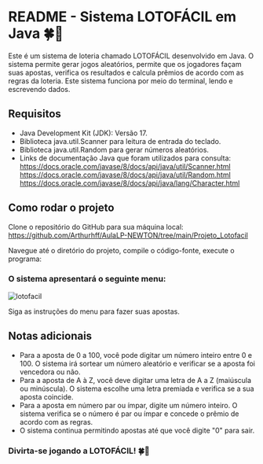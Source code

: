 # README - Sistema LOTOFÁCIL em Java 🍀🎲
Este é um sistema de loteria chamado LOTOFÁCIL desenvolvido em Java. O sistema permite gerar jogos aleatórios, permite que os jogadores façam suas apostas, verifica os resultados e calcula prêmios de acordo com as regras da loteria. Este sistema funciona por meio do terminal, lendo e escrevendo dados.

## Requisitos
+ Java Development Kit (JDK): Versão 17.
+ Biblioteca java.util.Scanner para leitura de entrada do teclado.
+ Biblioteca java.util.Random para gerar números aleatórios.
+ Links de documentação Java que foram utilizados para consulta:
https://docs.oracle.com/javase/8/docs/api/java/util/Scanner.html
https://docs.oracle.com/javase/8/docs/api/java/util/Random.html
https://docs.oracle.com/javase/8/docs/api/java/lang/Character.html
  
## Como rodar o projeto
Clone o repositório do GitHub para sua máquina local:
https://github.com/Arthurhff/AulaLP-NEWTON/tree/main/Projeto_Lotofacil

Navegue até o diretório do projeto, compile o código-fonte, execute o programa:

### O sistema apresentará o seguinte menu:

![lotofacil](https://github.com/Arthurhff/AulaLP-NEWTON/assets/114191292/f39c0b10-b022-4c88-b77e-2359ec5cdec3)

Siga as instruções do menu para fazer suas apostas.

## Notas adicionais
+ Para a aposta de 0 a 100, você pode digitar um número inteiro entre 0 e 100. O sistema irá sortear um número aleatório e verificar se a aposta foi vencedora ou não.
+ Para a aposta de A à Z, você deve digitar uma letra de A a Z (maiúscula ou minúscula). O sistema escolhe uma letra premiada e verifica se a sua aposta coincide.
+ Para a aposta em número par ou ímpar, digite um número inteiro. O sistema verifica se o número é par ou ímpar e concede o prêmio de acordo com as regras.
+ O sistema continua permitindo apostas até que você digite "0" para sair.

### Divirta-se jogando a LOTOFÁCIL! 🍀🎲
